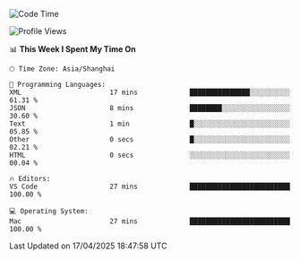 <!--START_SECTION:waka-->
![Code Time](http://img.shields.io/badge/Code%20Time-546%20hrs%2031%20mins-blue)

![Profile Views](http://img.shields.io/badge/Profile%20Views-1-blue)

📊 **This Week I Spent My Time On** 

```text
🕑︎ Time Zone: Asia/Shanghai

💬 Programming Languages: 
XML                      17 mins             ███████████████░░░░░░░░░░   61.31 % 
JSON                     8 mins              ████████░░░░░░░░░░░░░░░░░   30.60 % 
Text                     1 min               █░░░░░░░░░░░░░░░░░░░░░░░░   05.85 % 
Other                    0 secs              █░░░░░░░░░░░░░░░░░░░░░░░░   02.21 % 
HTML                     0 secs              ░░░░░░░░░░░░░░░░░░░░░░░░░   00.04 % 

🔥 Editors: 
VS Code                  27 mins             █████████████████████████   100.00 % 

💻 Operating System: 
Mac                      27 mins             █████████████████████████   100.00 % 
```


 Last Updated on 17/04/2025 18:47:58 UTC
<!--END_SECTION:waka-->
